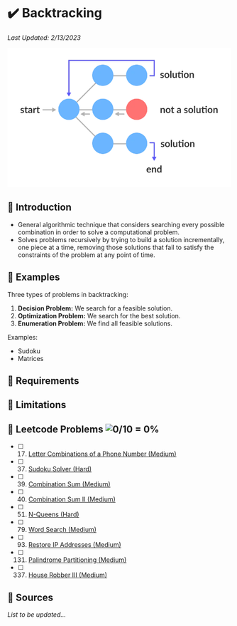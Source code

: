 # :heavy_check_mark: Backtracking
*Last Updated: 2/13/2023*

![Image of the backtracking algorithm](../images/patterns/backtracking/backtracking.png)

## :round_pushpin: Introduction
- General algorithmic technique that considers searching every possible combination in order to solve a computational problem.
- Solves problems recursively by trying to build a solution incrementally, one piece at a time, removing those solutions that fail to satisfy the constraints of the problem at any point of time.

## :round_pushpin: Examples
Three types of problems in backtracking:
  1. **Decision Problem:** We search for a feasible solution.
  2. **Optimization Problem:** We search for the best solution.
  3. **Enumeration Problem:** We find all feasible solutions.

Examples:
- Sudoku
- Matrices

## :round_pushpin: Requirements

## :round_pushpin: Limitations

## :round_pushpin: Leetcode Problems ![0/10 = 0%](https://progress-bar.dev/0)

- [ ] 17. [Letter Combinations of a Phone Number (Medium)](https://leetcode.com/problems/letter-combinations-of-a-phone-number/)
- [ ] 37. [Sudoku Solver (Hard)](https://leetcode.com/problems/sudoku-solver/)
- [ ] 39. [Combination Sum (Medium)](https://leetcode.com/problems/combination-sum/)
- [ ] 40. [Combination Sum II (Medium)](https://leetcode.com/problems/combination-sum-ii/)
- [ ] 51. [N-Queens (Hard)](https://leetcode.com/problems/n-queens/)
- [ ] 79. [Word Search (Medium)](https://leetcode.com/problems/word-search/)
- [ ] 93. [Restore IP Addresses (Medium)](https://leetcode.com/problems/restore-ip-addresses/)
- [ ] 131. [Palindrome Partitioning (Medium)](https://leetcode.com/problems/palindrome-partitioning/)
- [ ] 337. [House Robber III (Medium)](https://leetcode.com/problems/house-robber-iii/)

## :round_pushpin: Sources
*List to be updated...*
